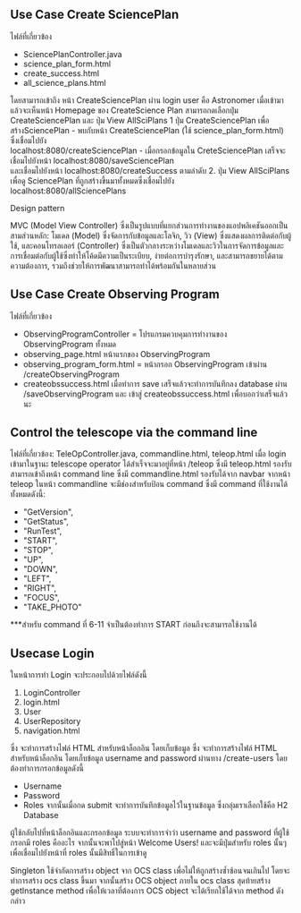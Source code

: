 ## Use Case Create SciencePlan 

ไฟล์ที่เกี่ยวข้อง 
- SciencePlanController.java
- science_plan_form.html
- create_success.html
- all_science_plans.html

โดยสามารถเข้าถึง หน้า CreateSciencePlan ผ่าน login user คือ  Astronomer 
เมื่อเข้ามาแล้วจะเห็นหน้า Homepage ของ CreateScience Plan 
   สามารถกดเลือกปุ่ม CreateSciencePlan และ ปุ่ม View AllSciPlans
       1 ปุ่ม CreateSciencePlan เพื่อ สร้างSciencePlan
       -  พบกับหน้า CreateSciencePlan (ใช้ science_plan_form.html) ซึ่งเชื่อมไปยัง               
          localhost:8080/createSciencePlan 
       - เมื่อกรอกข้อมูลใน CreteSciencePlan เสร็จจะเชื่อมไปยังหน้า localhost:8080/saveSciencePlan  
          และเชื่อมไปยังหน้า localhost:8080/createSuccess  ตามลำดับ 
              2. ปุ่ม View AllSciPlans เพื่อดู SciencePlan ที่ถูกสร้างขึ้นมาทั้งหมดซึ่งเชื่อมไปยัง  
                     localhost:8080/allSciencePlans

Design pattern

MVC (Model View Controller) 
ซึ่งเป็นรูปแบบที่แยกส่วนการทำงานของแอปพลิเคชันออกเป็นสามส่วนหลัก: โมเดล (Model) ซึ่งจัดการกับข้อมูลและโลจิก, วิว (View) ซึ่งแสดงผลการติดต่อกับผู้ใช้, และคอนโทรลเลอร์ (Controller) ซึ่งเป็นตัวกลางระหว่างโมเดลและวิวในการจัดการข้อมูลและการเชื่อมต่อกับผู้ใช้ซึ่งทำให้โค้ดมีความเป็นระเบียบ, ง่ายต่อการบำรุงรักษา, และสามารถขยายได้ตามความต้องการ, รวมถึงช่วยให้การพัฒนาสามารถทำได้พร้อมกันในหลายส่วน


## Use Case Create Observing Program
ไฟล์ที่เกี่ยวข้อง 
- ObservingProgramController = โปรแกรมควบคุมการทำงานของ ObservingProgram ทั้งหมด
- observing_page.html หน้าแรกของ ObservingProgram
- observing_program_form.html = หน้ากรอก ObservingProgram เข้าผ่าน /createObservingProgram 
- createobssuccess.html เมื่อทำการ save เสร็จแล้วจะทำการบันทึกลง database ผ่าน /saveObservingProgram และ เข้าสู่ createobssuccess.html เพื่อบอกว่าเสร็จแล้วนะ




## Control the telescope via the command line
ไฟล์ที่เกี่ยวข้อง: TeleOpController.java, commandline.html, teleop.html
เมื่อ login เข้ามาในฐานะ telescope operator ได้สำเร็จจะมาอยู่ที่หน้า /teleop ซึ่งมี teleop.html รองรับ
สามารถเข้าถึงหน้า command line ซึ่งมี commandline.html รองรับได้จาก navbar จากหน้า teleop
ในหน้า commandline จะมีช่องสำหรับป้อน command ซึ่งมี command ที่ใช้งานได้ทั้งหมดดังนี้:
- "GetVersion",
- "GetStatus",
- "RunTest",
- "START",
- "STOP",
- "UP",
- "DOWN",
- "LEFT",
- "RIGHT",
- "FOCUS",
- "TAKE_PHOTO"

***สำหรับ command ที่ 6-11 จำเป็นต้องทำการ START ก่อนถึงจะสามารถใช้งานได้

## Usecase Login
ในหน้าการทำ Login จะประกอบไปด้วยไฟล์ดังนี้
1. LoginController
2. login.html
3. User
4. UserRepository
5. navigation.html

ซึ่ง จะทำการสร้างไฟล์ HTML สำหรับหน้าล็อกอิน โดยเก็บข้อมูล
ซึ่ง จะทำการสร้างไฟล์ HTML สำหรับหน้าล็อกอิน โดยเก็บข้อมูล username and password ผ่านทาง /create-users 
โดยต้องทำการกรอกข้อมูลดังนี้
- Username
- Password
- Roles
จากนั้นเมื่อกด submit จะทำการบันทึกข้อมูลไว้ในฐานข้อมูล ซึ่งกลุ่มเราเลือกใช้คือ H2 Database 

ผู้ใช้กลับไปที่หน้าล็อกอินและกรอกข้อมูล ระบบจะทำการจำว่า username and password ที่ผู้ใช้กรอกมี roles คืออะไร จากนั้นจะพาไปสู่หน้า Welcome Users! 
และจะมีปุ่มสำหรับ roles นั้นๆ เพื่อเชื่อมไปยังหน้าที่ roles นั้นมีสิทธิ์ในการเข้าดู

Singleton 
ใช้จำกัดการสร้าง object จาก OCS class เพื่อไม่ให้ถูกสร้างซ้ำซ้อนจนเกินไป
โดยจะทำการสร้าง ocs class ขึ้นมา จากนั้นสร้าง OCS object ภายใน ocs class
สุดท้ายสร้าง getInstance method เพื่อให้เวลาที่ต้องการ OCS object
จะได้เรียกใช้ได้จาก method ดังกล่าว
